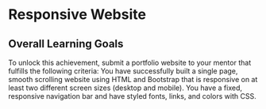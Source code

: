 # Responsive Website

## Overall Learning Goals

To unlock this achievement, submit a portfolio website to your mentor that fulfills the following criteria: You have successfully built a single page, smooth scrolling website using HTML and Bootstrap that is responsive on at least two different screen sizes (desktop and mobile). You have a fixed, responsive navigation bar and have styled fonts, links, and colors with CSS.